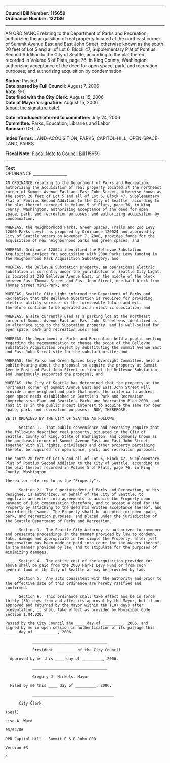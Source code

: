 * * * * *  
  
**Council Bill Number: [](#h0)[](#h2)115659**   
**Ordinance Number: 122186**  
  
* * * * *  
  
AN ORDINANCE relating to the Department of Parks and Recreation; authorizing the acquisition of real property located at the northeast corner of Summit Avenue East and East John Street, otherwise known as the south 20 feet of Lot 5 and all of Lot 6, Block 47, Supplementary Plat of Pontius Second Addition to the City of Seattle, according to the plat thereof recorded in Volume 5 of Plats, page 76, in King County, Washington; authorizing acceptance of the deed for open space, park, and recreation purposes; and authorizing acquisition by condemnation.  
  
**Status:** Passed   
**Date passed by Full Council:** August 7, 2006   
**Vote:** 9-0   
**Date filed with the City Clerk:** August 15, 2006   
**Date of Mayor's signature:** August 15, 2006   
[(about the signature date)](/~public/approvaldate.htm)   
  
  
**Date introduced/referred to committee:** July 24, 2006   
**Committee:** Parks, Education, Libraries and Labor   
**Sponsor:** DELLA   
  
**Index Terms:** LAND-ACQUISITION, PARKS, CAPITOL-HILL, OPEN-SPACE-LAND, PARKS  
  
**Fiscal Note:** [Fiscal Note to Council Bill](http://clerk.seattle.gov/~public/fnote/115659.htm)[](#h1)[](#h3)115659  
  
* * * * *  
  
**Text**  
    ORDINANCE _________________  
  
    AN ORDINANCE relating to the Department of Parks and Recreation;  
    authorizing the acquisition of real property located at the northeast  
    corner of Summit Avenue East and East John Street, otherwise known as  
    the south 20 feet of Lot 5 and all of Lot 6, Block 47, Supplementary  
    Plat of Pontius Second Addition to the City of Seattle, according to  
    the plat thereof recorded in Volume 5 of Plats, page 76, in King  
    County, Washington; authorizing acceptance of the deed for open  
    space, park, and recreation purposes; and authorizing acquisition by  
    condemnation.  
  
    WHEREAS, the Neighborhood Parks, Green Spaces, Trails and Zoo Levy  
    (2000 Parks Levy), as proposed by Ordinance 120024 and approved by  
    City of Seattle voters on November 7, 2000, provides funds for the  
    acquisition of new neighborhood parks and green spaces; and  
  
    WHEREAS, Ordinance 120024 identified the Bellevue Substation  
    Acquisition project for acquisition with 2000 Parks Levy funding in  
    the Neighborhood Park Acquisition Subcategory; and  
  
    WHEREAS, the Bellevue Substation property, an operational electric  
    substation is currently under the jurisdiction of Seattle City Light,  
    is located at 210 Bellevue Avenue East, in the middle of the block  
    between East Thomas Street and East John Street, one half-block from  
    Thomas Street Mini-Park; and  
  
    WHEREAS, Seattle City Light informed the Department of Parks and  
    Recreation that the Bellevue Substation is required for providing  
    electric utility service for the foreseeable future and will  
    therefore continue to be operated as an electric substation; and  
  
    WHEREAS, a site currently used as a parking lot at the northeast  
    corner of Summit Avenue East and East John Street was identified as  
    an alternate site to the Substation property, and is well-suited for  
    open space, park and recreation uses; and  
  
    WHEREAS, the Department of Parks and Recreation held a public meeting  
    regarding the recommendation to change the scope of the Bellevue  
    Substation Acquisition project by substituting the Summit Avenue East  
    and East John Street site for the substation site; and  
  
    WHEREAS, the Parks and Green Spaces Levy Oversight Committee, held a  
    public hearing about the proposal to acquire the property at Summit  
    Avenue East and East John Street in lieu of the Bellevue Substation,  
    and unanimously supported the proposal; and  
  
    WHEREAS, the City of Seattle has determined that the property at the  
    northeast corner of Summit Avenue East and East John Street will  
    provide a new neighborhood park that meets the criteria to address  
    open space needs established in Seattle's Park and Recreation  
    Comprehensive Plan and Seattle's Parks and Recreation Plan 2000, and  
    that it is in the public's best interest to acquire the same for open  
    space, park, and recreation purposes;  NOW, THEREFORE,  
  
    BE IT ORDAINED BY THE CITY OF SEATTLE AS FOLLOWS:  
  
          Section 1.  That public convenience and necessity require that  
    the following described real property, situated in the City of  
    Seattle, County of King, State of Washington, and commonly known as  
    the northeast corner of Summit Avenue East and East John Street,  
    together with all rights, privileges and other property pertaining  
    thereto, be acquired for open space, park, and recreation purposes:  
  
    The south 20 feet of Lot 5 and all of Lot 6, Block 47, Supplementary  
    Plat of Pontius Second Addition to the City of Seattle, according to  
    the plat thereof recorded in Volume 5 of Plats, page 76, in King  
    County, Washington  
  
    (hereafter referred to as the "Property").  
  
          Section 2.  The Superintendent of Parks and Recreation, or his  
    designee, is authorized, on behalf of the City of Seattle, to  
    negotiate and enter into agreements to acquire the Property upon  
    payment of just compensation therefore, and to accept a deed for the  
    Property by attaching to the deed his written acceptance thereof, and  
    recording the same.  The Property shall be accepted for open space,  
    park, and recreation purposes, and placed under the jurisdiction of  
    the Seattle Department of Parks and Recreation.  
  
          Section 3.  The Seattle City Attorney is authorized to commence  
    and prosecute proceedings in the manner provided by law to condemn,  
    take, damage and appropriate in fee simple the Property, after just  
    compensation has been made or paid into court for the owners thereof,  
    in the manner provided by law; and to stipulate for the purposes of  
    minimizing damages.  
  
          Section 4.  The entire cost of the acquisition provided for  
    above shall be paid from the 2000 Parks Levy Fund or from such  
    general fund of the City of Seattle as may be provided by law.  
  
          Section 5.  Any acts consistent with the authority and prior to  
    the effective date of this ordinance are hereby ratified and  
    confirmed.  
  
          Section 6.  This ordinance shall take effect and be in force  
    thirty (30) days from and after its approval by the Mayor, but if not  
    approved and returned by the Mayor within ten (10) days after  
    presentation, it shall take effect as provided by Municipal Code  
    Section 1.04.020.  
  
    Passed by the City Council the ____ day of _________, 2006, and  
    signed by me in open session in authentication of its passage this  
    _____ day of __________, 2006.  
  
                _________________________________  
  
                President __________of the City Council  
  
      Approved by me this ____ day of _________, 2006.  
  
                _________________________________  
  
                Gregory J. Nickels, Mayor  
  
      Filed by me this ____ day of _________, 2006.  
  
                ____________________________________  
  
          City Clerk  
  
    (Seal)  
  
    Lise A. Ward  
  
    05/04/06  
  
    DPR Capitol Hill - Summit E & E John ORD  
  
    Version #3  
  
    4  
